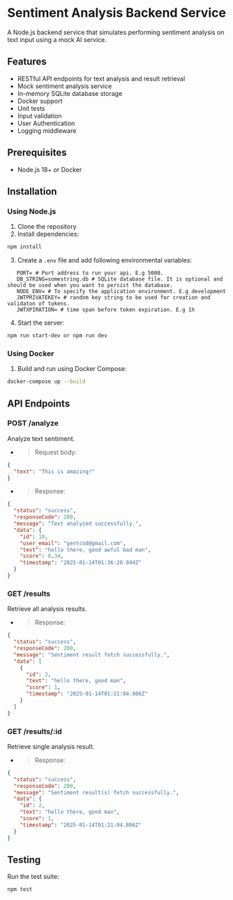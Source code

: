 # Sentiment Analysis Backend Service

A Node.js backend service that simulates performing sentiment analysis on text input using a mock AI service.

## Features

- RESTful API endpoints for text analysis and result retrieval
- Mock sentiment analysis service
- In-memory SQLite database storage
- Docker support
- Unit tests
- Input validation
- User Authentication
- Logging middleware

## Prerequisites

- Node.js 18+ or Docker

## Installation

### Using Node.js

1. Clone the repository
2. Install dependencies:

```bash
npm install
```

3. Create a `.env` file and add following environmental variables:

```
   PORT= # Port address to run your api. E.g 5000. 
   DB_STRING=somestring.db # SQLite database file. It is optional and should be used when you want to persist the database.
   NODE_ENV= # To specify the application environment. E.g development
   JWTPRIVATEKEY= # random key string to be used for creation and validaton of tokens.
   JWTXPIRATION= # time span before token expiration. E.g 1h
```

4. Start the server:

```bash
npm run start-dev or npm run dev
```

### Using Docker

1. Build and run using Docker Compose:

```bash
docker-compose up --build
```

## API Endpoints

### POST /analyze

Analyze text sentiment.

- > Request body:

```json
{
  "text": "This is amazing!"
}
```

- > Response:

```json
{
  "status": "success",
  "responseCode": 200,
  "message": "Text analyzed successfully.",
  "data": {
    "id": 10,
    "user_email": "gentcod@gmail.com",
    "text": "hello there, good awful bad man",
    "score": 0.34,
    "timestamp": "2025-01-14T01:36:20.844Z"
  }
}
```

### GET /results

Retrieve all analysis results.

- > Response:

```json
{
  "status": "success",
  "responseCode": 200,
  "message": "Sentiment result fetch successfully.",
  "data": [
    {
      "id": 2,
      "text": "hello there, good man",
      "score": 1,
      "timestamp": "2025-01-14T01:21:04.806Z"
    }
  ]
}
```

### GET /results/:id

Retrieve single analysis result.

- > Response:

```json
{
  "status": "success",
  "responseCode": 200,
  "message": "Sentiment result(s) fetch successfully.",
  "data": {
    "id": 2,
    "text": "hello there, good man",
    "score": 1,
    "timestamp": "2025-01-14T01:21:04.806Z"
  }
}
```

## Testing

Run the test suite:

```bash
npm test
```
